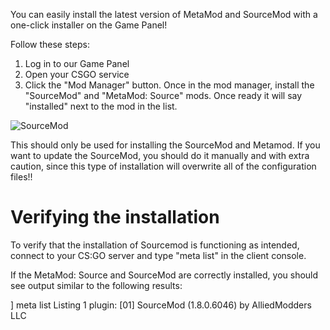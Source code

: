 You can easily install the latest version of MetaMod and SourceMod with a one-click installer on the Game Panel!

Follow these steps:

1.  Log in to our Game Panel 
2.  Open your CSGO service
3.  Click the "Mod Manager" button. Once in the mod manager, install the "SourceMod" and "MetaMod: Source" mods. Once ready it will say "installed" next to the mod in the list.

![SourceMod](../images/sourcemod.gif)

This should only be used for installing the SourceMod and Metamod. If you want to update the SourceMod, you should do it manually and with extra caution, since this type of installation will overwrite all of the configuration files!!

  

Verifying the installation
==========================

To verify that the installation of Sourcemod is functioning as intended, connect to your CS:GO server and type "meta list" in the client console.

If the MetaMod: Source and SourceMod are correctly installed, you should see output similar to the following results:

  

\] meta list
Listing 1 plugin:
    \[01\] SourceMod (1.8.0.6046) by AlliedModders LLC